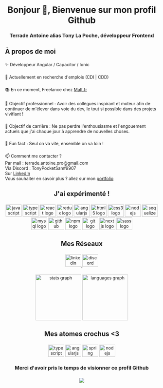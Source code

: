 <h1 align="center">Bonjour 👋, Bienvenue sur mon profil Github</h1>

###

<h3 align="center">Terrade Antoine alias Tony La Poche, développeur Frontend</h3>

###

<h2 align="left">À propos de moi</h2>

###

<p align="left">✨ Développeur Angular / Capacitor / Ionic </p>

###

<p align="left">🌱 Actuellement en recherche d'emplois (CDI | CDD) </p>

###

<p align="left">📚 En ce moment, Freelance chez <a href="https://www.malt.fr/profile/tonylapoche">Malt.fr</a></p>

###

<p align="left">🎯 Objectif professionnel : Avoir des collègues inspirant et moteur afin de continuer de m'élever dans voie du dev, le tout si possible dans des projets vivifiant !</p>

###

<p align="left">💌 Objectif de carrière : Ne pas perdre l'enthousiasme et l'engouement actuels que j'ai chaque jour à apprendre de nouvelles choses. </p>

###

<p align="left">🎲 Fun fact : Seul on va vite, ensemble on va loin !</p>

###

<p align="left">📫 Comment me contacter ? <br>Par mail : terrade.antoine.pro@gmail.com<br>Via Discord : TonyPocketSan#9907<br>Sur  <a href='https://www.linkedin.com/in/antoine-terrade-web/'>LinkedIn</a> <br> Vous souhaiter en savoir plus ? allez sur mon  <a href='https://antoineterrade.com'>portfolio</a></p>

###

<h2 align="center">J'ai expérimenté !</h2>

###

<div align="center">
  
  <img src="https://cdn.jsdelivr.net/gh/devicons/devicon/icons/javascript/javascript-original.svg" height="40" width="52" alt="javascript logo"  />
  <img src="https://cdn.jsdelivr.net/gh/devicons/devicon/icons/typescript/typescript-original.svg" height="40" width="52" alt="typescript logo"  />
  <img src="https://cdn.jsdelivr.net/gh/devicons/devicon/icons/react/react-original.svg" height="40" width="52" alt="react logo"  />
  <img src="https://cdn.jsdelivr.net/gh/devicons/devicon/icons/redux/redux-original.svg" height="40" width="52" alt="redux logo"  />
  <img src="https://cdn.jsdelivr.net/gh/devicons/devicon/icons/angularjs/angularjs-original.svg" height="40" width="52" alt="angularjs logo"  />
  <img src="https://cdn.jsdelivr.net/gh/devicons/devicon/icons/html5/html5-original.svg" height="40" width="52" alt="html5 logo"  />
  <img src="https://cdn.jsdelivr.net/gh/devicons/devicon/icons/css3/css3-original.svg" height="40" width="52" alt="css3 logo"  />
  <img src="https://cdn.jsdelivr.net/gh/devicons/devicon/icons/nodejs/nodejs-original-wordmark.svg" height="40" width="52" alt="nodejs logo"  />
  <img src="https://cdn.jsdelivr.net/gh/devicons/devicon/icons/sequelize/sequelize-original.svg" height="40" width="52" alt="sequelize logo"  />
  <img src="https://cdn.jsdelivr.net/gh/devicons/devicon/icons/mysql/mysql-original.svg" height="40" width="52" alt="mysql logo"  />
  <img src="https://cdn.jsdelivr.net/gh/devicons/devicon/icons/github/github-original.svg" height="40" width="52" alt="github logo"  />
  <img src="https://cdn.jsdelivr.net/gh/devicons/devicon/icons/npm/npm-original-wordmark.svg" height="40" width="52" alt="npm logo"  />
  <img src="https://cdn.jsdelivr.net/gh/devicons/devicon/icons/git/git-original.svg" height="40" width="52" alt="git logo"  />
  <img src="https://cdn.jsdelivr.net/gh/devicons/devicon/icons/nextjs/nextjs-original.svg" height="40" width="52" alt="nextjs logo"  />
  <img src="https://cdn.jsdelivr.net/gh/devicons/devicon/icons/sass/sass-original.svg" height="40" width="52" alt="sass logo"  />
</div>

###

<h2 align="center">Mes Réseaux</h2>

###

<div align="center">
  <a href="https://www.linkedin.com/in/antoine-terrade-web/" target="_blank">
    <img src="https://raw.githubusercontent.com/maurodesouza/profile-readme-generator/master/src/assets/icons/social/linkedin/default.svg" width="52" height="40" alt="linkedin logo"  />
  </a>
  <a href="https://discord.gg/zkeCnAsByF" target="_blank">
    <img src="https://raw.githubusercontent.com/maurodesouza/profile-readme-generator/master/src/assets/icons/social/discord/default.svg" width="52" height="40" alt="discord logo"  />
  </a>
</div>

###

<div align="center">
  <img src="https://github-readme-stats.vercel.app/api?hide_title=false&hide_rank=false&show_icons=true&include_all_commits=true&count_private=true&disable_animations=false&theme=dark&locale=fr&hide_border=true&username=tonylapoche" height="150" alt="stats graph"  />
  <img src="https://github-readme-stats.vercel.app/api/top-langs?locale=fr&hide_title=false&layout=compact&card_width=320&langs_count=10&theme=dark&hide_border=true&username=tonylapoche" height="150" alt="languages graph"  />
</div>

###

<h2 align="center">Mes atomes crochus <3</h2>

###

<div align="center">
  <img src="https://cdn.jsdelivr.net/gh/devicons/devicon/icons/typescript/typescript-original.svg" height="40" width="52" alt="typescript logo"  />
  <img src="https://cdn.jsdelivr.net/gh/devicons/devicon/icons/angularjs/angularjs-original.svg" height="40" width="52" alt="angularjs logo"  />
  <img src="https://cdn.jsdelivr.net/gh/devicons/devicon/icons/spring/spring-original.svg" height="40" width="52" alt="spring logo"  />
  <img src="https://cdn.jsdelivr.net/gh/devicons/devicon/icons/nodejs/nodejs-original-wordmark.svg" height="40" width="52" alt="nodejs logo"  />
</div>

###

<h3 align="center">Merci d'avoir pris le temps de visionner ce profil Github</h3>

###

<div align="center">
  <img src="https://profile-counter.glitch.me/tonylapoche/count.svg?"  />
</div>

###
